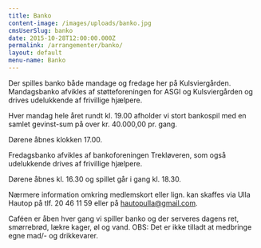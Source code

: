 ```yaml
---
title: Banko
content-image: /images/uploads/banko.jpg
cmsUserSlug: banko
date: 2015-10-28T12:00:00.000Z
permalink: /arrangementer/banko/
layout: default
menu-name: Banko
---
```


Der spilles banko både mandage og fredage her på 
Kulsviergården.
 
Mandagsbanko afvikles af støtteforeningen for ASGI og Kulsviergården og drives udelukkende af frivillige hjælpere.

Hver mandag hele året rundt kl. 19.00 afholder vi stort bankospil med en samlet gevinst-sum på over kr. 40.000,00 pr. gang.

Dørene åbnes klokken 17.00. 

Fredagsbanko afvikles af bankoforeningen Trekløveren, som også udelukkende drives af frivillige hjælpere.

Dørene åbnes kl. 16.30 og spillet går i gang kl. 18.30.

Nærmere information omkring medlemskort eller lign. kan skaffes via Ulla Hautop på tlf. 20 46 11 59 eller på hautopulla@gmail.com.  

Caféen er åben hver gang vi spiller banko og der serveres dagens ret, smørrebrød, lækre kager, øl og vand. 
OBS: Det er ikke tilladt at medbringe egne mad/- og drikkevarer. 

